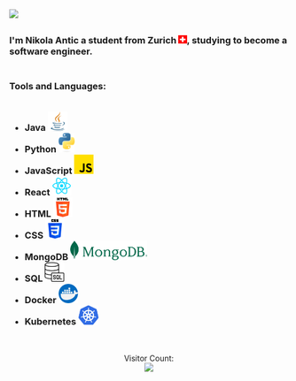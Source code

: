 <h1>
  <a href="https://git.io/typing-svg">
    <img src="https://readme-typing-svg.herokuapp.com/?lines=Hello,+There!+👋;I+am+Nikola+Antic....;Nice+to+meet+you!&center=true&size=28">
  </a>
</h1>

<h3>
    I'm Nikola Antic a student from Zurich <img src="./images/ch.png" height="15px">, studying to become a software engineer.<br><br>
</h3>

<h3>
    <b>Tools and Languages</b>: 
    <br><br>
    <ul>
      <li>Java <img src="./images/java.png" height="35px"></li>
      <li>Python <img src="./images/python-logo-only.png" height="35px"></li>
      <li>JavaScript <img src="./images/js.png" height="35px"></li>
      <li>React <img src="./images/react-icon.png" height="35px"></li>
      <li>HTML <img src="./images/html-5.png" height="35px"></li>
      <li>CSS <img src="./images/css-3.png" height="35px"></li>
      <li>MongoDB <img src="./images/MongoDB.png" height="35px"></li>
      <li>SQL <img src="./images/sql-server.png" height="35px"></li>
      <li>Docker <img src="./images/docker.png" height="35px"></li>
      <li>Kubernetes <img src="./images/kubernetes-icon.png" height="35px"></li>
    </ul>
</h3><br>


<p align="center">
Visitor Count:<br>
<img src="https://profile-counter.glitch.me/anticN/count.svg" width="180px">
</p>


<!--
**anticN/anticN** is a ✨ _special_ ✨ repository because its `README.md` (this file) appears on your GitHub profile.

Here are some ideas to get you started:

- 🔭 I’m currently working on ...
- 🌱 I’m currently learning ...
- 👯 I’m looking to collaborate on ...
- 🤔 I’m looking for help with ...
- 💬 Ask me about ...
- 📫 How to reach me: ...
- 😄 Pronouns: ...
- ⚡ Fun fact: ...
-->

